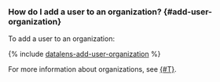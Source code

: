 ### How do I add a user to an organization? {#add-user-organization}

To add a user to an organization:

{% include [datalens-add-user-organization](../../_includes/datalens/operations/datalens-add-user-organization.md) %}

For more information about organizations, see [{#T}](../../datalens/concepts/organizations.md).
